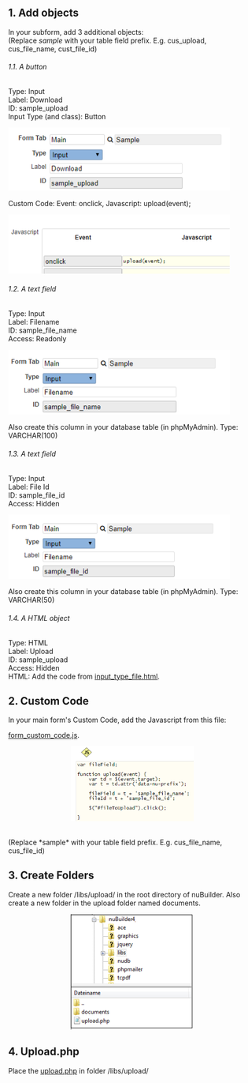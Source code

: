 
## 1. Add objects

In your subform, add 3 additional objects:<br />
(Replace *sample* with your table field prefix. E.g. cus_upload, cus_file_name, cust_file_id)

###### 1.1. A button

Type: Input<br />
Label: Download<br />
ID: sample_upload<br />
Input Type (and class): Button<br />

<p align="left">
  <img src="screenshots/sample_upload_button.png" width="450">
</p>

Custom Code: Event: onclick, Javascript: upload(event);<br />

<p align="left">
  <img src="screenshots/button_onclick.png" width="450">
</p>

###### 1.2. A text field

Type: Input<br />
Label: Filename<br />
ID: sample_file_name<br />
Access: Readonly<br />

<p align="left">
  <img src="screenshots/sample_file_name.png" width="450">
</p>

Also create this column in your database table (in phpMyAdmin). Type: VARCHAR(100)

###### 1.3. A text field

Type: Input<br />
Label: File Id<br />
ID: sample_file_id<br />
Access: Hidden<br />

<p align="left">
  <img src="screenshots/sample_file_id.png" width="450">
</p>

Also create this column in your database table (in phpMyAdmin). Type: VARCHAR(50)

###### 1.4. A HTML object

Type: HTML<br />
Label: Upload<br />
ID: sample_upload<br />
Access: Hidden<br />
HTML: Add the code from [input_type_file.html](input_type_file.html).

## 2. Custom Code

In your main form's Custom Code, add the Javascript from this file: 

[form_custom_code.js](form_custom_code.js).

<p align="center">
  <img src="screenshots/form_custom_code.png" width="250">
</p>

<br />
(Replace *sample* with your table field prefix. E.g. cus_file_name, cus_file_id)

## 3. Create Folders

Create a new folder /libs/upload/ in the root directory of nuBuilder. Also create a new folder in the upload folder named documents.

<p align="center">
  <img src="screenshots/folders.png" width="250">
</p>

## 4. Upload.php

Place the [upload.php](upload.php) in folder /libs/upload/
